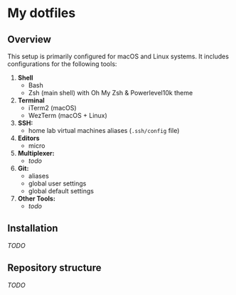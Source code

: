 # My dotfiles

## Overview

This setup is primarily configured for macOS and Linux systems. It includes configurations for the following tools:


1. **Shell**
    * Bash
    * Zsh (main shell) with Oh My Zsh & Powerlevel10k theme
1. **Terminal**
    * iTerm2 (macOS)
    * WezTerm (macOS + Linux)
1. **SSH:**
    * home lab virtual machines aliases (`.ssh/config` file)
1. **Editors**
    * micro
1. **Multiplexer:** 
    * *todo*
1. **Git:**
    * aliases
    * global user settings
    * global default settings
1. **Other Tools:**
    * *todo*

## Installation

*TODO*

## Repository structure

*TODO*
